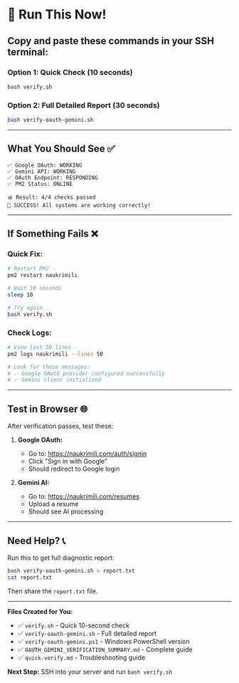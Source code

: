 # 🚀 Run This Now!

## Copy and paste these commands in your SSH terminal:

### Option 1: Quick Check (10 seconds)
```bash
bash verify.sh
```

### Option 2: Full Detailed Report (30 seconds)
```bash
bash verify-oauth-gemini.sh
```

---

## What You Should See ✅

```
✅ Google OAuth: WORKING
✅ Gemini API: WORKING
✅ OAuth Endpoint: RESPONDING
✅ PM2 Status: ONLINE

📊 Result: 4/4 checks passed
🎉 SUCCESS! All systems are working correctly!
```

---

## If Something Fails ❌

### Quick Fix:
```bash
# Restart PM2
pm2 restart naukrimili

# Wait 10 seconds
sleep 10

# Try again
bash verify.sh
```

### Check Logs:
```bash
# View last 50 lines
pm2 logs naukrimili --lines 50

# Look for these messages:
# ✅ Google OAuth provider configured successfully
# ✅ Gemini client initialized
```

---

## Test in Browser 🌐

After verification passes, test these:

1. **Google OAuth:**
   - Go to: https://naukrimili.com/auth/signin
   - Click "Sign in with Google"
   - Should redirect to Google login

2. **Gemini AI:**
   - Go to: https://naukrimili.com/resumes
   - Upload a resume
   - Should see AI processing

---

## Need Help? 📞

Run this to get full diagnostic report:
```bash
bash verify-oauth-gemini.sh > report.txt
cat report.txt
```

Then share the `report.txt` file.

---

**Files Created for You:**
- ✅ `verify.sh` - Quick 10-second check
- ✅ `verify-oauth-gemini.sh` - Full detailed report
- ✅ `verify-oauth-gemini.ps1` - Windows PowerShell version
- ✅ `OAUTH_GEMINI_VERIFICATION_SUMMARY.md` - Complete guide
- ✅ `quick-verify.md` - Troubleshooting guide

**Next Step:** SSH into your server and run `bash verify.sh`

